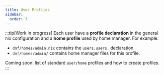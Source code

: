 ```yaml
---
title: User Profiles
sidebar:
  order: 3
---
```


:::tip[Work in progress]
Each user have a **profile declaration** in the general nix configuration and a **home profile** used by home manager. For example:

- `dnf/homes/admin.nix` contains the `users.users.` declaration.
- `dnf/homes/admin/` contains home manager files for this profile.

Coming soon: list of standard `user/home` profiles and how to create profiles.
:::
